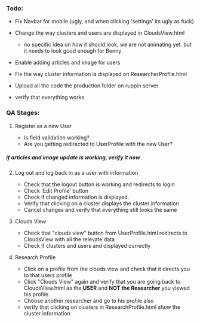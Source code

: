  
### Todo:

 - Fix Navbar for mobile (ugly, and when clicking 'settings' its ugly as fuck)
 - Change the way clusters and users are displayed in CloudsView.html
 	- no specific idea on how it should look, we are not animating yet. but it needs to look good enough for Benny
 
 - Enable adding articles and image for users
 - Fix the way cluster information is displayed on ResearcherProfile.html
 - Upload all the code the production folder on ruppin server
 - verify that everything works



### QA Stages:

1) Register as a new User
	
	- Is field validation working?
	- Are you getting redirected to UserProfile with the new User?


##### if articles and image update is working, verify it now

2) Log out and log back in as a user with information

	- Check that the logout button is working and redirects to login
	- Check 'Edit Profile' button
	- Check if changed information is displayed.
	- Verify that clicking on a cluster displays the cluster information
	- Cancel changes and verify that everything still looks the same

3) Clouds View

	- Check that "clouds view" button from UserProfile.html redirects to CloudsView with all the relevate data
	- Check if clusters and users and displayed currectly

4) Research Profile
	
	- Click on a profile from the clouds view and check that it directs you to that users profile
	- Click "Clouds View" again and verify that you are going back to CloudsView.html as the **USER** and **NOT the Researcher** you viewed his profile. 
	- Choose another researcher and go to his profile also
	- verify that clicking on clusters in ResearchProfile.html show the cluster information
 



